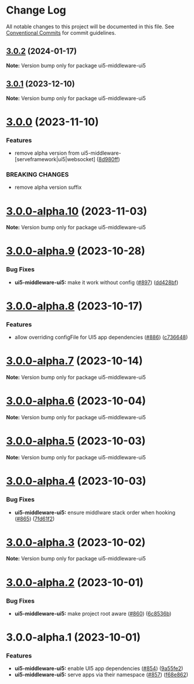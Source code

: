 # Change Log

All notable changes to this project will be documented in this file.
See [Conventional Commits](https://conventionalcommits.org) for commit guidelines.

## [3.0.2](https://github.com/ui5-community/ui5-ecosystem-showcase/compare/ui5-middleware-ui5@3.0.1...ui5-middleware-ui5@3.0.2) (2024-01-17)

**Note:** Version bump only for package ui5-middleware-ui5





## [3.0.1](https://github.com/ui5-community/ui5-ecosystem-showcase/compare/ui5-middleware-ui5@3.0.0...ui5-middleware-ui5@3.0.1) (2023-12-10)

**Note:** Version bump only for package ui5-middleware-ui5





# [3.0.0](https://github.com/ui5-community/ui5-ecosystem-showcase/compare/ui5-middleware-ui5@3.0.0-alpha.10...ui5-middleware-ui5@3.0.0) (2023-11-10)


### Features

* remove alpha version from ui5-middleware-[serveframework|ui5|websocket] ([8d980ff](https://github.com/ui5-community/ui5-ecosystem-showcase/commit/8d980ff5f646a92c5677aca525b300d96704d069))


### BREAKING CHANGES

* remove alpha version suffix





# [3.0.0-alpha.10](https://github.com/ui5-community/ui5-ecosystem-showcase/compare/ui5-middleware-ui5@3.0.0-alpha.9...ui5-middleware-ui5@3.0.0-alpha.10) (2023-11-03)

**Note:** Version bump only for package ui5-middleware-ui5





# [3.0.0-alpha.9](https://github.com/ui5-community/ui5-ecosystem-showcase/compare/ui5-middleware-ui5@3.0.0-alpha.8...ui5-middleware-ui5@3.0.0-alpha.9) (2023-10-28)


### Bug Fixes

* **ui5-middleware-ui5:** make it work without config ([#897](https://github.com/ui5-community/ui5-ecosystem-showcase/issues/897)) ([dd428bf](https://github.com/ui5-community/ui5-ecosystem-showcase/commit/dd428bfd56d4dd73af852f212c11c87b6a098788))





# [3.0.0-alpha.8](https://github.com/ui5-community/ui5-ecosystem-showcase/compare/ui5-middleware-ui5@3.0.0-alpha.7...ui5-middleware-ui5@3.0.0-alpha.8) (2023-10-17)


### Features

* allow overriding configFile for UI5 app dependencies ([#886](https://github.com/ui5-community/ui5-ecosystem-showcase/issues/886)) ([c736648](https://github.com/ui5-community/ui5-ecosystem-showcase/commit/c73664858c6ec67b4d8f2b7733b0d5234a6775db))





# [3.0.0-alpha.7](https://github.com/ui5-community/ui5-ecosystem-showcase/compare/ui5-middleware-ui5@3.0.0-alpha.6...ui5-middleware-ui5@3.0.0-alpha.7) (2023-10-14)

**Note:** Version bump only for package ui5-middleware-ui5





# [3.0.0-alpha.6](https://github.com/ui5-community/ui5-ecosystem-showcase/compare/ui5-middleware-ui5@3.0.0-alpha.5...ui5-middleware-ui5@3.0.0-alpha.6) (2023-10-04)

**Note:** Version bump only for package ui5-middleware-ui5





# [3.0.0-alpha.5](https://github.com/ui5-community/ui5-ecosystem-showcase/compare/ui5-middleware-ui5@3.0.0-alpha.4...ui5-middleware-ui5@3.0.0-alpha.5) (2023-10-03)

**Note:** Version bump only for package ui5-middleware-ui5





# [3.0.0-alpha.4](https://github.com/ui5-community/ui5-ecosystem-showcase/compare/ui5-middleware-ui5@3.0.0-alpha.3...ui5-middleware-ui5@3.0.0-alpha.4) (2023-10-03)


### Bug Fixes

* **ui5-middleware-ui5:** ensure middlware stack order when hooking ([#865](https://github.com/ui5-community/ui5-ecosystem-showcase/issues/865)) ([7fd61f2](https://github.com/ui5-community/ui5-ecosystem-showcase/commit/7fd61f225b619e4b9166402122492844e02e925b))





# [3.0.0-alpha.3](https://github.com/ui5-community/ui5-ecosystem-showcase/compare/ui5-middleware-ui5@3.0.0-alpha.2...ui5-middleware-ui5@3.0.0-alpha.3) (2023-10-02)

**Note:** Version bump only for package ui5-middleware-ui5





# [3.0.0-alpha.2](https://github.com/ui5-community/ui5-ecosystem-showcase/compare/ui5-middleware-ui5@3.0.0-alpha.1...ui5-middleware-ui5@3.0.0-alpha.2) (2023-10-01)


### Bug Fixes

* **ui5-middleware-ui5:** make project root aware ([#860](https://github.com/ui5-community/ui5-ecosystem-showcase/issues/860)) ([6c8536b](https://github.com/ui5-community/ui5-ecosystem-showcase/commit/6c8536b5ad9a5a093e1be87ac731156ea7b2704c))





# 3.0.0-alpha.1 (2023-10-01)


### Features

* **ui5-middleware-ui5:** enable UI5 app dependencies ([#854](https://github.com/ui5-community/ui5-ecosystem-showcase/issues/854)) ([9a55fe2](https://github.com/ui5-community/ui5-ecosystem-showcase/commit/9a55fe220a5d414633e785a503d7eef3e019ed17))
* **ui5-middleware-ui5:** serve apps via their namespace ([#857](https://github.com/ui5-community/ui5-ecosystem-showcase/issues/857)) ([f68e862](https://github.com/ui5-community/ui5-ecosystem-showcase/commit/f68e8625361784c30b9064fb406cdd6a2f3f50de))
